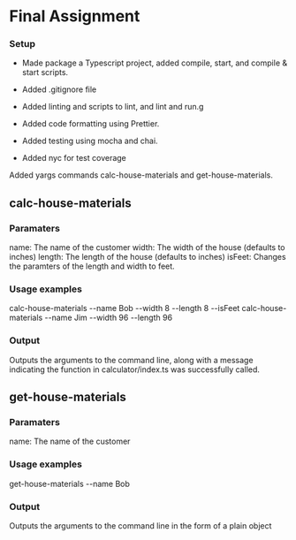 # Final Assignment

### Setup

- Made package a Typescript project, added compile, start, and compile & start scripts.

- Added .gitignore file

- Added linting and scripts to lint, and lint and run.g
- Added code formatting using Prettier.
- Added testing using mocha and chai.
- Added nyc for test coverage

Added yargs commands calc-house-materials and get-house-materials.

## calc-house-materials

### Paramaters

name: The name of the customer
width: The width of the house (defaults to inches)
length: The length of the house (defaults to inches)
isFeet: Changes the paramters of the length and width to feet.

### Usage examples

calc-house-materials --name Bob --width 8 --length 8 --isFeet
calc-house-materials --name Jim --width 96 --length 96


### Output

Outputs the arguments to the command line, along with a message indicating the function in calculator/index.ts was successfully called.

## get-house-materials

### Paramaters

name: The name of the customer

### Usage examples

get-house-materials --name Bob

### Output

Outputs the arguments to the command line in the form of a plain object

